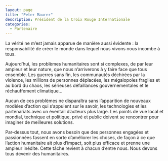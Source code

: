 ```yaml
---
layout: page
title: "Peter Maurer"
description: Président de la Croix Rouge Internationale
categories:
  - Partenaire
---
```

La vérité ne m’est jamais apparue de manière aussi évidente : la responsabilité de créer le monde dans lequel nous vivons nous incombe à tous.

Aujourd’hui, les problèmes humanitaires sont si complexes, de par leur ampleur et leur nature, que nous n’arriverons à y faire face que tous ensemble. Les guerres sans fin, les communautés déchirées par la violence, les millions de personnes déplacées, les mégalopoles fragiles et au bord du chaos, les sérieuses défaillances gouvernementales et le réchauffement climatique… 

Aucun de ces problèmes ne disparaîtra sans l’apparition de nouveaux modèles d’action qui s’appuient sur le savoir, les technologies et les partenariats avec un éventail d’acteurs plus large. Les points de vue local et mondial, technique et politique, privé et public doivent se rencontrer pour imaginer de meilleures solutions.

Par-dessus tout, nous avons besoin que des personnes engagées et passionnées fassent en sorte d’améliorer les choses, de façon à ce que l’action humanitaire ait plus d’impact, soit plus efficace et prenne une ampleur inédite. Cette tâche revient à chacun d’entre nous. Nous devons tous devenir des humanitaires.
